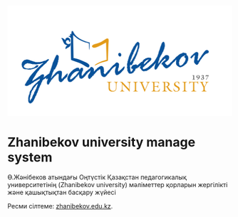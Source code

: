![Zhanibekov university](/ui/static/images/logo.png "Zhanibekov university")
# Zhanibekov university manage system

Ө.Жәнібеков атындағы Оңтүстік Қазақстан педагогикалық университетінің 
(Zhanibekov university) мәліметтер қорларын жергілікті және қашықтықтан 
басқару жүйесі

Ресми сілтеме: [zhanibekov.edu.kz](https://zhanibekov.edu.kz/).
